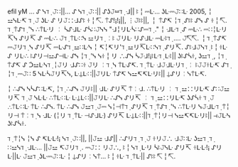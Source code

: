 efil yM
...
ᔑ ᓭℸ ̣ 𝙹∷||... ᔑ ᓭℸ ̣ 𝙹∷|| ᔑʖ𝙹⚍ℸ ̣  ᒲ|| ꖎ╎⎓ᒷ... ʖᒷ⎓𝙹∷ᒷ 2005, ╎ ⚍ᓭᒷ↸ ℸ ̣ 𝙹 ʖᒷ ᔑ リ𝙹∷ᒲᔑꖎ ꖌ╎↸. ⍑ᔑ!¡!¡||, ⋮𝙹ꖎꖎ||, ╎ ⍑ᔑ↸ ╎ℸ ̣  ᔑꖎꖎ ᔑᓭ ᔑ ꖌ╎↸. ℸ ̣ ⍑ᔑℸ ̣ 'ᓭ ∴⍑ᒷリ ╎ ᓵᔑᒲᒷ ᔑᓵ∷𝙹ᓭᓭ "ᒲ╎リᒷᓵ∷ᔑ⎓ℸ ̣ ." ╎ ᒲᒷℸ ̣  ᔑ ⎓ᒷ∴ ⎓∷╎ᒷリ↸ᓭ ᔑリ↸ ᔑ ⎓ᒷ∴ 𝙹ℸ ̣ ⍑ᒷ∷ᓭ ⚍リℸ ̣ ╎ꖎ 𝙹リᒷ リᔑᒲᒷ ⎓ᒷꖎℸ ̣ .... 𝙹↸↸. ╎ℸ ̣  ⍑ᔑ↸ ⎓𝙹リℸ ̣ ᓭ ᔑリ↸ ⎓ᒷᔑℸ ̣ ⚍∷ᒷᓭ ╎ ↸╎↸リ'ℸ ̣  ⚍リ↸ᒷ∷ᓭℸ ̣ ᔑリ↸. ᔑꖎᒲ𝙹ᓭℸ ̣  ꖎ╎ꖌᒷ ᔑ リᒷ∴ ꖎᔑリ⊣⚍ᔑ⊣ᒷ ᔑᓭ ╎ℸ ̣ 'ᓭ ᓭꖌ╎リ ∴ᔑᓭ ᓵ𝙹ᒲ!¡ꖎᒷℸ ̣ ᒷꖎ|| ʖꖎᔑᓵꖌ, ʖ⚍ℸ ̣ , ╎ℸ ̣  ⍑ᔑ↸ ᔑ ᑑ⚍ᒷᓭℸ ̣ ╎𝙹リ ᒲᔑ∷ꖌ 𝙹リ ╎ℸ ̣ ᓭ ⍑ᒷᔑ↸. ℸ ̣ ⍑ᒷ ᒲ𝙹ᒲᒷリℸ ̣  ╎ ꖎ𝙹𝙹ꖌᒷ↸ ᔑℸ ̣  ╎ℸ ̣  ⎓𝙹∷ 5 ᓭᒷᓵ𝙹リ↸ᓭ, ᒷ⍊ᒷ∷||𝙹リᒷ ⍑ᔑ↸ ᓭ⚍↸↸ᒷリꖎ|| ⍊ᔑリ╎ᓭ⍑ᒷ↸. 

╎ ∴ᔑᓭ ᓭᓵᔑ∷ᒷ↸, ╎ℸ ̣  ∴ᔑᓭ 𝙹リꖎ|| ᒲᒷ ᔑリ↸ ⍑╎ᒲ. ∴⍑ᒷリ ╎ ℸ ̣ ⚍∷リᒷ↸ ᔑ∷𝙹⚍リ↸ ℸ ̣ 𝙹 ᓭᒷᒷ ∴⍑ᒷ∷ᒷ ᒷ⍊ᒷ∷||𝙹リᒷ ∴ᔑᓭ ᔑリ↸ ╎ ℸ ̣ ⚍∷リᒷ↸ ʖᔑᓵꖌ ℸ ̣ 𝙹 ∴⍑ᒷ∷ᒷ ⍑ᒷ ∴ᔑᓭ. ⍑ᒷ ∴ᔑᓭ 𝙹⚍ℸ ̣  𝙹⎓ ᓭ╎⊣⍑ℸ ̣  ᔑリ↸ ℸ ̣ ⍑ᔑℸ ̣ 'ᓭ ∴⍑ᒷリ ᓭ𝙹ᒲᒷℸ ̣ ⍑╎リ⊣ ⍑╎ℸ ̣ ᓭ ᒲᒷ (╎リ ℸ ̣ ⍑ᒷ ⊣ᔑᒲᒷ) ᔑリ↸ ᒷ⍊ᒷ∷||ℸ ̣ ⍑╎リ⊣ ᓭ⚍↸↸ᒷリꖎ|| ⊣𝙹ᒷᓭ ʖꖎᔑᓵꖌ.

ℸ ̣ ⍑╎ᓭ ╎ᓭ ᔑ ↸ᒷᒷ!¡ ᓭℸ ̣ 𝙹∷||, ||𝙹⚍ ᒲᔑ|| ∴ᔑリℸ ̣  ℸ ̣ 𝙹 ꖌリ𝙹∴ ᒲ𝙹∷ᒷ ʖ⚍ℸ ̣  ℸ ̣ ∷⚍ᓭℸ ̣  ᒲᒷ... ||𝙹⚍ ↸𝙹リℸ ̣ . ⎓𝙹∷ リ𝙹∴, ꖎ╎ᓭℸ ̣ ᒷリ ᓵꖎ𝙹ᓭᒷ ᔑリ↸ ꖌᒷᒷ!¡ ᔑリ ᒷ||ᒷ 𝙹⚍ℸ ̣  ʖᒷ⎓𝙹∷ᒷ ╎ ⍊ᔑリ╎ᓭ⍑... ꖎ╎ꖌᒷ ℸ ̣ ⍑ᒷ|| ᔑꖎꖎ ↸╎↸.
